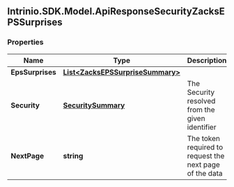 ## Intrinio.SDK.Model.ApiResponseSecurityZacksEPSSurprises
### Properties

Name | Type | Description | Notes
------------ | ------------- | ------------- | -------------
**EpsSurprises** | [**List&lt;ZacksEPSSurpriseSummary&gt;**](ZacksEPSSurpriseSummary.md) |  | [optional] 
**Security** | [**SecuritySummary**](SecuritySummary.md) | The Security resolved from the given identifier | [optional] 
**NextPage** | **string** | The token required to request the next page of the data | [optional] 

